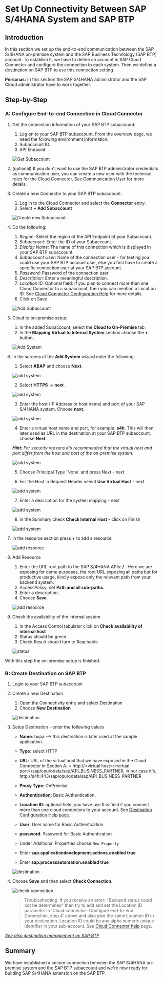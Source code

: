 # Set Up Connectivity Between SAP S/4HANA System and SAP BTP

## Introduction

In this section we set up the end-to-end communication between the SAP S/4HANA on-premise system and the SAP Business Technology (SAP BTP) account. To establish it, we have to define an account in SAP Cloud Connector and configure the connection to each system. Then we define a destination on SAP BTP to use this connection setting.

**Personas:** In this section the SAP S/4HANA administrator and the SAP Cloud administrator have to work together.

## Step-by-Step

### **A: Configure End-to-end Connection in Cloud Connector**


1. Get the connection information of your SAP BTP subaccount:
   1. Log on to your SAP BTP subaccount. From the overview page, we need the following environment information.
   2. Subaccount ID.
   3. API Endpoint

   ![Get Subaccount](./images/subaccount.png)

2. (optional) If you don't want to use the SAP BTP administrator credentials as communication user, you can create a new user with the technical roles for the Cloud Connector. See [Communication User](https://help.sap.com/viewer/cca91383641e40ffbe03bdc78f00f681/Cloud/en-US/daca64dacc6148fcb5c70ed86082ef91.html) for more details.

3. Create a new Connector to your SAP BTP subaccount:
   1. Log in to the Cloud Connector and select the **Connector** entry.
   2. Select **+ Add Subaccount**

   ![Create new Subaccount](./images/CCCreateSubaccount.png)

4. Do the following:
   1. *Region:* Select the region of the API Endpoint of your Subaccount.
   2. *Subaccount:* Enter the ID of your Subaccount.
   3. *Display Name:* The name of this connection which is displayed in your SAP BTP subaccount.
   4. *Subaccount User:* Name of the connection user - for testing you could use your SAP BTP account user, else you first have to create a specific connection user at your SAP BTP account.
   5. *Password:* Password of the connection user
   6. *Description:* Enter a meaningful description.
   7. *Location ID*: Optional field: If you plan to connect more than one Cloud Connector to a subaccount, then you can mention a Location ID. See [Cloud Connector Configuration Help](https://help.sap.com/viewer/cca91383641e40ffbe03bdc78f00f681/Cloud/en-US/db9170a7d97610148537d5a84bf79ba2.html#loiodb9170a7d97610148537d5a84bf79ba2__configure_proxy) for more details.
   8. Click on Save

   ![Add Subaccount](./images/addSubAccount.png)

5. Cloud to on-premise setup:
   1. In the added Subaccount, select the **Cloud to On-Premise** tab.
   2. In the **Mapping Virtual to Internal System** section choose the **+** button.

   ![Add System](./images/CCAddResource.png)

6. In the screens of the **Add System** wizard enter the following:

    1. Select **ABAP** and choose **Next**.

    ![add system](./images/add-system1.png)

    2. Select **HTTPS** &rarr; **next**.

    ![add system](./images/add-system2.png)

    3. Enter the host (IP Address or host name) and port of your SAP S/4HANA system. Choose **next**.

    ![add system](./images/add-system3.png)

    4. Enter a virtual host name and port, for example: **s4h**. This will then later used as URL in the destination at your SAP BTP subaccount, choose **Next**.

     ***Hint:** For security reasons it's recommended that the virtual host and port differ from the host and port of the on-premise system*.

    ![add system](./images/add-system4.png)

    5. Choose Principal Type 'None' and press Next - next

    6. For the Host in Request Header select **Use Virtual Host** - next

    ![add system](./images/add-system6.png)

    7. Enter a description for the system mapping - next

    ![add system](./images/add-system7.png)

    8. In the Summary check **Check Internal Host** - click on Finish

    ![add system](./images/add-system8.png)

7. In the resource section press + to add a resource

    ![add resource](./images/add-resource.png)

8. Add Resource
   1. Enter the URL root path to the SAP S/4HANA APIs: **/** . Here we are exposing for demo purposes, the root URL exposing all paths but for productive usage, kindly expose only the relevant path from your backend system.
   2. AccessPolicy: set **Path and all sub-paths**.
   3. Enter a description.
   4. Choose **Save**.

   ![add resource](./images/CCAddResource2.png)


9. Check the availability of the internal system
    1. In the Access Control tabulator click on **Check availability of internal host**
    2. Status should be green
    3. Check Result should turn to Reachable

     ![status](./images/cc-status.png)

With this step the on-premise setup is finished.

### **B: Create Destination on SAP BTP**


1. Login to your SAP BTP subaccount
2. Create a new Destination
   1. Open the Connectivity entry and select Destination
   2. Choose **New Destination**

   ![destination](./images/scp-destination.png)

3. Setup Destination - enter the following values

    * **Name**:  bupa  --> this destination is later used at the sample application.
    * **Type**:  select HTTP
    * **URL**:  URL of the virtual host that we have exposed in the Cloud Connector in Section A. =  http://\<virtual host\>:\<virtual port\>/sap/opu/odata/sap/API_BUSINESS_PARTNER, in our case it's, http://s4h:443/sap/opu/odata/sap/API_BUSINESS_PARTNER

    * **Proxy Type**: OnPremise
    * **Authentication**: Basic Authentication.
    * **Location ID**: optional field, you have use this field if you connect more than one cloud connectors to your account. See [Destination Configuration Help page](https://help.sap.com/viewer/6d3eac5a9e3144a7b43932a1078c7628/Cloud/en-US/0a2e5a45d5494ec08318ead2019d54db.html).
    * **User**: User name for Basic Authentication
    * **password**: Password for Basic Authentication
    * Under Additional Properties choose `New Property`
    * Enter **sap.applicationdevelopment.actions.enabled**   **true**
    * Enter **sap.processautomation.enabled**  **true**

   ![destination](./images/scp-destination3a.png)

4. Choose **Save** and then select **Check Connection**.

   ![check connection](./images/scp-destination3.png)

   >Troubleshooting: If you receive an error: "Backend status could not be determined" then try to edit and set the Location ID parameter in 'Cloud connector- Configure end-to-end Connection, step 4' above and also give the same Location ID in your destination. Location ID could be any alpha numeric unique identifier in your sub-account. See [Cloud Connector help](https://help.sap.com/viewer/cca91383641e40ffbe03bdc78f00f681/Cloud/en-US/db9170a7d97610148537d5a84bf79ba2.html#loiodb9170a7d97610148537d5a84bf79ba2__configure_proxy) page.

*[See also destination management on SAP BTP](https://help.sap.com/viewer/cca91383641e40ffbe03bdc78f00f681/Cloud/en-US/84e45e071c7646c88027fffc6a7bb787.html)*


## Summary

We have established a secure connection between the SAP S/4HANA on-premise system and the SAP BTP subaccount and we're now ready for building SAP S/4HANA extension on the SAP BTP.




